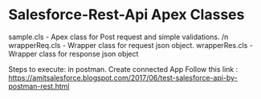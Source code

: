 # Salesforce-Rest-Api Apex Classes

sample.cls - Apex class for Post request and simple validations. /n
wrapperReq.cls - Wrapper class for request json object.
wrapperRes.cls - Wrapper class for response json object

Steps to execute: in postman.
Create connected App 
Follow this link : https://amitsalesforce.blogspot.com/2017/06/test-salesforce-api-by-postman-rest.html
